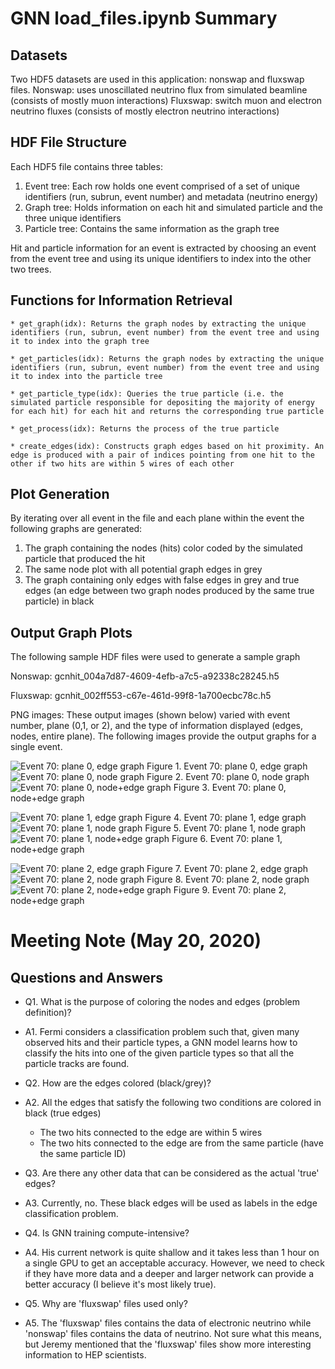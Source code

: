 # GNN load_files.ipynb Summary 

## Datasets
Two HDF5 datasets are used in this application: nonswap and fluxswap files.
Nonswap: uses unoscillated neutrino flux from simulated beamline (consists of mostly muon interactions)
Fluxswap: switch muon and electron neutrino fluxes (consists of mostly electron neutrino interactions)

## HDF File Structure 
Each HDF5 file contains three tables: 
1)	Event tree:  Each row holds one event comprised of a set of unique identifiers (run, subrun, event number) and metadata (neutrino energy)
2)	Graph tree: Holds information on each hit and simulated particle and the three unique identifiers 
3)	Particle tree: Contains the same information as the graph tree 

Hit and particle information for an event is extracted by choosing an event from the event tree and using its unique identifiers to index into the other two trees. 

## Functions for Information Retrieval
	* get_graph(idx): Returns the graph nodes by extracting the unique identifiers (run, subrun, event number) from the event tree and using it to index into the graph tree 

	* get_particles(idx): Returns the graph nodes by extracting the unique identifiers (run, subrun, event number) from the event tree and using it to index into the particle tree 

	* get_particle_type(idx): Queries the true particle (i.e. the simulated particle responsible for depositing the majority of energy for each hit) for each hit and returns the corresponding true particle 

	* get_process(idx): Returns the process of the true particle 

	* create_edges(idx): Constructs graph edges based on hit proximity. An edge is produced with a pair of indices pointing from one hit to the other if two hits are within 5 wires of each other  

## Plot Generation 
By iterating over all event in the file and each plane within the event the following graphs are generated:
1)	The graph containing the nodes (hits) color coded by the simulated particle that produced the hit
2)	The same node plot with all potential graph edges in grey
3)	The graph containing only edges with false edges in grey and true edges (an edge between two graph nodes produced by the same true particle) in black

## Output Graph Plots
The following sample HDF files were used to generate a sample graph

Nonswap: gcnhit_004a7d87-4609-4efb-a7c5-a92338c28245.h5

Fluxswap: gcnhit_002ff553-c67e-461d-99f8-1a700ecbc78c.h5

PNG images: 
These output images (shown below) varied with event number, plane (0,1, or 2), and the type of information displayed (edges, nodes, entire plane). The following images provide the output graphs for a single event. 

![Event 70: plane 0, edge graph](evt070_plane0_edges.png)
Figure 1. Event 70: plane 0, edge graph
![Event 70: plane 0, node graph](evt070_plane0_nodes.png)
Figure 2. Event 70: plane 0, node graph
![Event 70: plane 0, node+edge graph](evt070_plane0.png)
Figure 3. Event 70: plane 0, node+edge graph


![Event 70: plane 1, edge graph](evt070_plane1_edges.png)
Figure 4. Event 70: plane 1, edge graph
![Event 70: plane 1, node graph](evt070_plane1_nodes.png)
Figure 5. Event 70: plane 1, node graph
![Event 70: plane 1, node+edge graph](evt070_plane1.png)
Figure 6. Event 70: plane 1, node+edge graph


![Event 70: plane 2, edge graph](evt070_plane2_edges.png)
Figure 7. Event 70: plane 2, edge graph
![Event 70: plane 2, node graph](evt070_plane2_nodes.png)
Figure 8. Event 70: plane 2, node graph
![Event 70: plane 2, node+edge graph](evt070_plane2.png)
Figure 9. Event 70: plane 2, node+edge graph

# Meeting Note (May 20, 2020)
## Questions and Answers
  * Q1. What is the purpose of coloring the nodes and edges (problem definition)?
  * A1. Fermi considers a classification problem such that, given many observed hits and their particle types, a GNN model learns how to classify the hits into one of the given particle types so that all the particle tracks are found.

  * Q2. How are the edges colored (black/grey)?
  * A2. All the edges that satisfy the following two conditions are colored in black (true edges)
    * The two hits connected to the edge are within 5 wires
    * The two hits connected to the edge are from the same particle (have the same particle ID)

  * Q3. Are there any other data that can be considered as the actual 'true' edges?
  * A3. Currently, no. These black edges will be used as labels in the edge classification problem.
 
  * Q4. Is GNN training compute-intensive?
  * A4. His current network is quite shallow and it takes less than 1 hour on a single GPU to get an acceptable accuracy. However, we need to check if they have more data and a deeper and larger network can provide a better accuracy (I believe it's most likely true).

  * Q5. Why are 'fluxswap' files used only?
  * A5. The 'fluxswap' files contains the data of electronic neutrino while 'nonswap' files contains the data of neutrino. Not sure what this means, but Jeremy mentioned that the 'fluxswap' files show more interesting information to HEP scientists.
